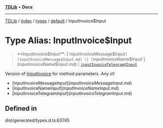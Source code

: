 [**TDLib**](../../../../../../README.md) • **Docs**

***

[TDLib](../../../../../../modules.md) / [index](../../../../../README.md) / [types](../../../README.md) / [default](../README.md) / InputInvoice$Input

# Type Alias: InputInvoice$Input

> **InputInvoice$Input**: [`inputInvoiceMessage$Input`](inputInvoiceMessage$Input.md) \| [`inputInvoiceName$Input`](inputInvoiceName$Input.md) \| [`inputInvoiceTelegram$Input`](inputInvoiceTelegram$Input.md)

Version of [InputInvoice](InputInvoice.md) for method parameters.
Any of:
- [inputInvoiceMessage$Input](inputInvoiceMessage$Input.md)
- [inputInvoiceName$Input](inputInvoiceName$Input.md)
- [inputInvoiceTelegram$Input](inputInvoiceTelegram$Input.md)

## Defined in

dist/generated/types.d.ts:63745
